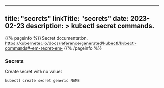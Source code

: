 
---
title: "secrets"
linkTitle: "secrets"
date: 2023-02-23
description: >
  kubectl secret commands.
---

{{% pageinfo %}}
Secret documentation.
https://kubernetes.io/docs/reference/generated/kubectl/kubectl-commands#-em-secret-em-
{{% /pageinfo %}}


### Secrets

Create secret with no values
```console
kubectl create secret generic NAME
```

